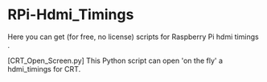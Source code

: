 # RPi-Hdmi_Timings

Here you can get (for free, no license) scripts for Raspberry Pi hdmi timings .


[CRT_Open_Screen.py]
This Python script can open 'on the fly' a hdmi_timings for CRT.
 
